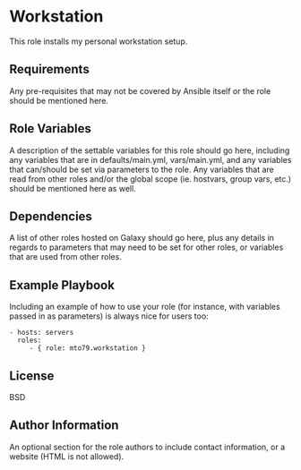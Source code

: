Workstation
=========

This role installs my personal workstation setup.

Requirements
------------

Any pre-requisites that may not be covered by Ansible itself or the role should be mentioned here. 


Role Variables
--------------

A description of the settable variables for this role should go here, including any variables that are in defaults/main.yml, vars/main.yml, and any variables that can/should be set via parameters to the role. Any variables that are read from other roles and/or the global scope (ie. hostvars, group vars, etc.) should be mentioned here as well.

Dependencies
------------

A list of other roles hosted on Galaxy should go here, plus any details in regards to parameters that may need to be set for other roles, or variables that are used from other roles.

Example Playbook
----------------

Including an example of how to use your role (for instance, with variables passed in as parameters) is always nice for users too:

    - hosts: servers
      roles:
         - { role: mto79.workstation }

License
-------

BSD

Author Information
------------------

An optional section for the role authors to include contact information, or a website (HTML is not allowed).
